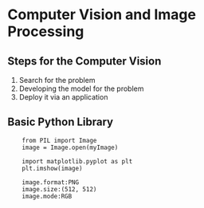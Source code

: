 # Computer Vision and Image Processing

## Steps for the Computer Vision
1) Search for the problem
2) Developing the model for the problem
3) Deploy it via an application

## Basic Python Library

```
    from PIL import Image
    image = Image.open(myImage)

    import matplotlib.pyplot as plt
    plt.imshow(image)

    image.format:PNG
    image.size:(512, 512)
    image.mode:RGB

```


